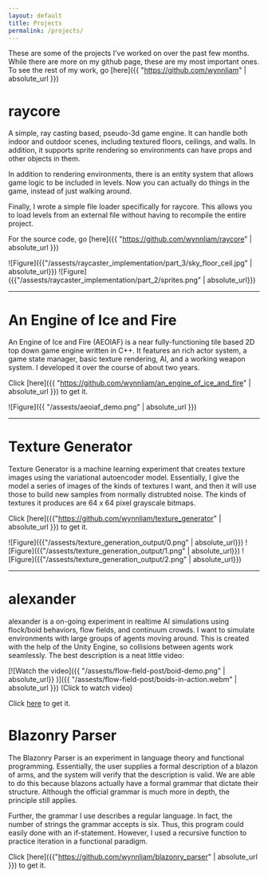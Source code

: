 ```yaml
---
layout: default
title: Projects
permalink: /projects/
---
```


These are some of the projects I've worked on over the past few months. While there are
more on my github page, these are my most important ones. To see the rest of my work, go
[here]({{ "https://github.com/wynnliam" | absolute_url }})

# raycore
A simple, ray casting based, pseudo-3d game engine. It can handle both indoor and outdoor
scenes, including textured floors, ceilings, and walls. In addition, it supports sprite rendering
so environments can have props and other objects in them.

In addition to rendering environments, there is an entity system that allows game logic to be
included in levels. Now you can actually do things in the game, instead of just walking around.

Finally, I wrote a simple file loader specifically for raycore. This allows you to load levels
from an external file without having to recompile the entire project.

For the source code, go [here]({{ "https://github.com/wynnliam/raycore" | absolute_url }})

![Figure]({{"/assests/raycaster_implementation/part_3/sky_floor_ceil.jpg" | absolute_url}})
![Figure]({{"/assests/raycaster_implementation/part_2/sprites.png" | absolute_url}})


---


# An Engine of Ice and Fire
An Engine of Ice and Fire (AEOIAF) is a near fully-functioning tile based 2D top down game
engine written in C++. It features an rich actor system, a game state manager, basic texture
rendering, AI, and a working weapon system. I developed it over the course of about two years.

Click [here]({{ "https://github.com/wynnliam/an_engine_of_ice_and_fire" | absolute_url }}) to get it.

![Figure]({{ "/assests/aeoiaf_demo.png" | absolute_url }})


---

# Texture Generator
Texture Generator is a machine learning experiment that creates texture images
using the variational autoencoder model. Essentially, I give the model a series
of images of the kinds of textures I want, and then it will use those to build
new samples from normally distrubted noise. The kinds of textures it produces
are 64 x 64 pixel grayscale bitmaps.


Click [here]({{"https://github.com/wynnliam/texture_generator" | absolute_url }}) to get it.


![Figure]({{"/assests/texture_generation_output/0.png" | absolute_url}})
![Figure]({{"/assests/texture_generation_output/1.png" | absolute_url}})
![Figure]({{"/assests/texture_generation_output/2.png" | absolute_url}})

---

# alexander
alexander is a on-going experiment in realtime AI simulations using flock/boid behaviors, flow fields, and continuum crowds.
I want to simulate environments with large groups of agents moving around. This is created
with the help of the Unity Engine, so collisions between agents work seamlessly. The best
description is a neat little video:

[![Watch the video]({{ "/assests/flow-field-post/boid-demo.png" | absolute_url}} )]({{ "/assests/flow-field-post/boids-in-action.webm" | absolute_url }})
(Click to watch video)

Click [here](https://github.com/wynnliam/alexander) to get it.


# Blazonry Parser
The Blazonry Parser is an experiment in language theory and functional programming.
Essentially, the user supplies a formal description of a blazon of arms, and the system
will verify that the description is valid. We are able to do this because blazons actually
have a formal grammar that dictate their structure. Although the official grammar is much more
in depth, the principle still applies.

Further, the grammar I use describes a regular language. In fact, the number of strings the grammar
accepts is six. Thus, this program could easily done with an if-statement. However, I used
a recursive function to practice iteration in a functional paradigm.

Click [here]({{"https://github.com/wynnliam/blazonry_parser" | absolute_url }}) to get it.
